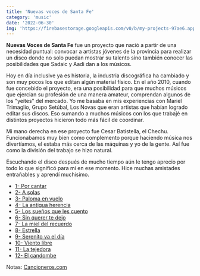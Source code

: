 ```yaml
---
title: 'Nuevas voces de Santa Fe'
category: 'music'
date: '2022-06-30'
img: 'https://firebasestorage.googleapis.com/v0/b/my-projects-97ae6.appspot.com/o/Blog-Augusto%2Fnuevas-voces-de-santa-fe.jpg?alt=media&token=41b2d9e2-42ee-4412-8cb0-07645c7a2b35'
---
```


**Nuevas Voces de Santa Fe** fue un proyecto que nació a partir de una necesidad puntual: convocar a artistas jóvenes de la provincia para realizar un disco donde no solo puedan mostrar su talento sino también conocer las posibilidades que Sadaic y Aadi dan a los músicos. 

Hoy en día inclusive ya es historia, la industria discográfica ha cambiado y son muy pocos los que editan algún material físico. En el año 2010, cuando fue concebido el proyecto, era una posibilidad para que muchos músicos que ejercian su profesión de una manera amateur, comprendan algunos de los "yeites" del mercado. Yo me basaba en mis experiencias con Mariel Trimaglio, Grupo Setúbal, Los Novas que eran artistas que habían logrado editar sus discos. Eso sumando a muchos músicos con los que trabajé en distintos proyectos hicieron todo más fácil de coordinar. 

Mi mano derecha en ese proyecto fue Cesar Batistella, el Chechu. Funcionabamos muy bien como complemento porque haciendo música nos divertíamos, el estaba más cerca de las máquinas y yo de la gente. Así fue como la división del trabajo se hizo natural. 

Escuchando el disco después de mucho tiempo aún le tengo aprecio por todo lo que significó para mi en ese momento. Hice muchas amistades entrañables y aprendí muchisimo. 

- [1- Por cantar](https://www.youtube.com/watch?v=hmOEaabhXig&list=PLmJ1HVHIxa3CV6YJu3casBbqOYTfgz1LP&index=1)
- [2- A solas](https://www.youtube.com/watch?v=cipow_W0Jnw&list=PLmJ1HVHIxa3CV6YJu3casBbqOYTfgz1LP&index=2)
- [3- Paloma en vuelo](https://www.youtube.com/watch?v=rTuxuNPEyg0&list=PLmJ1HVHIxa3CV6YJu3casBbqOYTfgz1LP&index=3)
- [ 4- La antigua herencia](https://www.youtube.com/watch?v=W8mXvtKF2KY&list=PLmJ1HVHIxa3CV6YJu3casBbqOYTfgz1LP&index=4)
- [5- Los sueños que les cuento](https://www.youtube.com/watch?v=3OpUJ74R7mA&list=PLmJ1HVHIxa3CV6YJu3casBbqOYTfgz1LP&index=5)
- [6- Sin querer te dejo](https://www.youtube.com/watch?v=nv0lLm7tFoE&list=PLmJ1HVHIxa3CV6YJu3casBbqOYTfgz1LP&index=6)
- [7- La miel del recuerdo](https://www.youtube.com/watch?v=TAkOd7O1GgM&list=PLmJ1HVHIxa3CV6YJu3casBbqOYTfgz1LP&index=7)
- [8- Estrella](https://www.youtube.com/watch?v=b_oieNyf69g&list=PLmJ1HVHIxa3CV6YJu3casBbqOYTfgz1LP&index=8)
- [9- Serenito va el día](https://www.youtube.com/watch?v=gOOqyeb1tIk&list=PLmJ1HVHIxa3CV6YJu3casBbqOYTfgz1LP&index=9)
- [10- Viento libre](https://www.youtube.com/watch?v=ubV6Db7lzps&list=PLmJ1HVHIxa3CV6YJu3casBbqOYTfgz1LP&index=10)
- [11- La tejedora](https://www.youtube.com/watch?v=4fRiGgPmqNw&list=PLmJ1HVHIxa3CV6YJu3casBbqOYTfgz1LP&index=11)
- [12- El candombe](https://www.youtube.com/watch?v=vI9NH_yw1gw&list=PLmJ1HVHIxa3CV6YJu3casBbqOYTfgz1LP&index=12)

Notas: 
[Cancioneros.com](https://www.cancioneros.com/co/2472/2/las-nuevas-voces-de-santa-fe-ya-tienen-disco)